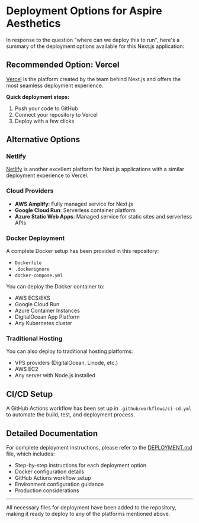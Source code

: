 # Deployment Options for Aspire Aesthetics

In response to the question "where can we deploy this to run", here's a summary of the deployment options available for this Next.js application:

## Recommended Option: Vercel

[Vercel](https://vercel.com) is the platform created by the team behind Next.js and offers the most seamless deployment experience.

**Quick deployment steps:**
1. Push your code to GitHub
2. Connect your repository to Vercel
3. Deploy with a few clicks

## Alternative Options

### Netlify

[Netlify](https://netlify.com) is another excellent platform for Next.js applications with a similar deployment experience to Vercel.

### Cloud Providers

- **AWS Amplify**: Fully managed service for Next.js
- **Google Cloud Run**: Serverless container platform
- **Azure Static Web Apps**: Managed service for static sites and serverless APIs

### Docker Deployment

A complete Docker setup has been provided in this repository:
- `Dockerfile`
- `.dockerignore`
- `docker-compose.yml`

You can deploy the Docker container to:
- AWS ECS/EKS
- Google Cloud Run
- Azure Container Instances
- DigitalOcean App Platform
- Any Kubernetes cluster

### Traditional Hosting

You can also deploy to traditional hosting platforms:
- VPS providers (DigitalOcean, Linode, etc.)
- AWS EC2
- Any server with Node.js installed

## CI/CD Setup

A GitHub Actions workflow has been set up in `.github/workflows/ci-cd.yml` to automate the build, test, and deployment process.

## Detailed Documentation

For complete deployment instructions, please refer to the [DEPLOYMENT.md](./DEPLOYMENT.md) file, which includes:

- Step-by-step instructions for each deployment option
- Docker configuration details
- GitHub Actions workflow setup
- Environment configuration guidance
- Production considerations

---

All necessary files for deployment have been added to the repository, making it ready to deploy to any of the platforms mentioned above.
